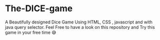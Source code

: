 # The-DICE-game

A Beautifully designed Dice Game Using HTML, CSS , javascript and with java query selector.
Feel Free to have a look on this repository and Try this game in your free time 😅
